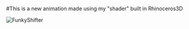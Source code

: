 

#This is a new animation made using my "shader" built in Rhinoceros3D

![FunkyShifter](https://user-images.githubusercontent.com/31259842/212405248-714cbd1d-d8b9-493b-b0c3-ce2de5d358cd.gif)
